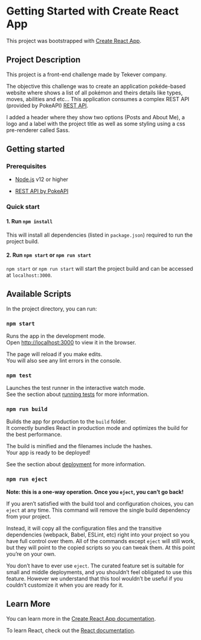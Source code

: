 # Getting Started with Create React App

This project was bootstrapped with [Create React App](https://github.com/facebook/create-react-app).

## Project Description

This project is a front-end challenge made by Tekever company.

The objective this challenge was to create an application pokéde-based website where shows a list of all pokémon and theirs details like types, moves, abilities and etc...
This application consumes a complex REST API (provided by PokeAPI) [REST API](https://pokeapi.co/).

I added a header where they show two options (Posts and About Me), a logo and a label with the project title as well as some styling using a css pre-renderer called Sass.

## Getting started

### Prerequisites

- [Node.js](https://nodejs.org/en/) v12 or higher

- [REST API by PokeAPI](https://pokeapi.co/)

### Quick start

#### 1. Run `npm install`

This will install all dependencies (listed in `package.json`) required to run the project build.

#### 2. Run `npm start` or `npm run start`

`npm start` or `npm run start` will start the project build and can be accessed at `localhost:3000`.

## Available Scripts

In the project directory, you can run:

### `npm start`

Runs the app in the development mode.\
Open [http://localhost:3000](http://localhost:3000) to view it in the browser.

The page will reload if you make edits.\
You will also see any lint errors in the console.

### `npm test`

Launches the test runner in the interactive watch mode.\
See the section about [running tests](https://facebook.github.io/create-react-app/docs/running-tests) for more information.

### `npm run build`

Builds the app for production to the `build` folder.\
It correctly bundles React in production mode and optimizes the build for the best performance.

The build is minified and the filenames include the hashes.\
Your app is ready to be deployed!

See the section about [deployment](https://facebook.github.io/create-react-app/docs/deployment) for more information.

### `npm run eject`

**Note: this is a one-way operation. Once you `eject`, you can’t go back!**

If you aren’t satisfied with the build tool and configuration choices, you can `eject` at any time. This command will remove the single build dependency from your project.

Instead, it will copy all the configuration files and the transitive dependencies (webpack, Babel, ESLint, etc) right into your project so you have full control over them. All of the commands except `eject` will still work, but they will point to the copied scripts so you can tweak them. At this point you’re on your own.

You don’t have to ever use `eject`. The curated feature set is suitable for small and middle deployments, and you shouldn’t feel obligated to use this feature. However we understand that this tool wouldn’t be useful if you couldn’t customize it when you are ready for it.

## Learn More

You can learn more in the [Create React App documentation](https://facebook.github.io/create-react-app/docs/getting-started).

To learn React, check out the [React documentation](https://reactjs.org/).
